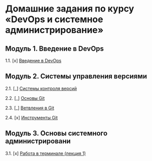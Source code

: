 # Домашние задания по курсу «DevOps и системное администрирование» 

## Модуль 1. Введение в DevOps

1.1. [x] [Введение в DevOps](01-intro-01/README.md)


## Модуль 2. Системы управления версиями

2.1. [_] [Системы контроля версий](02-git-01-vcs/README.md)

2.2. [_] [Основы Git](02-git-02-base/README.md)

2.3. [_] [Ветвления в Git](02-git-03-branching/README.md)

2.4. [x] [Инструменты Git](02-git-04-tools/README.md)

## Модуль 3. Основы системного администрировани

3.1. [x] [Работа в терминале (лекция 1)](03-sysadmin-01-terminal/README.md)
